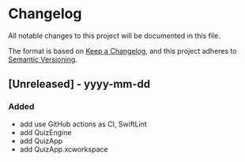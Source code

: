# Changelog
All notable changes to this project will be documented in this file.

The format is based on [Keep a Changelog](https://keepachangelog.com),
and this project adheres to [Semantic Versioning](https://semver.org).

## [Unreleased] - yyyy-mm-dd

### Added
- add use GitHub actions as CI, SwiftLint
- add QuizEngine
- add QuizApp
- add QuizApp.xcworkspace
